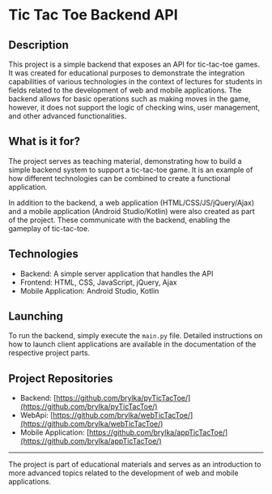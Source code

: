
# Tic Tac Toe Backend API

## Description
This project is a simple backend that exposes an API for tic-tac-toe games. It was created for educational purposes to demonstrate the integration capabilities of various technologies in the context of lectures for students in fields related to the development of web and mobile applications. The backend allows for basic operations such as making moves in the game, however, it does not support the logic of checking wins, user management, and other advanced functionalities.

## What is it for?
The project serves as teaching material, demonstrating how to build a simple backend system to support a tic-tac-toe game. It is an example of how different technologies can be combined to create a functional application.

In addition to the backend, a web application (HTML/CSS/JS/jQuery/Ajax) and a mobile application (Android Studio/Kotlin) were also created as part of the project. These communicate with the backend, enabling the gameplay of tic-tac-toe.

## Technologies
- Backend: A simple server application that handles the API
- Frontend: HTML, CSS, JavaScript, jQuery, Ajax
- Mobile Application: Android Studio, Kotlin

## Launching
To run the backend, simply execute the `main.py` file. Detailed instructions on how to launch client applications are available in the documentation of the respective project parts.

## Project Repositories
- Backend: [https://github.com/brylka/pyTicTacToe/](https://github.com/brylka/pyTicTacToe/)
- WebApi: [https://github.com/brylka/webTicTacToe/](https://github.com/brylka/webTicTacToe/)
- Mobile Application: [https://github.com/brylka/appTicTacToe/](https://github.com/brylka/appTicTacToe/)

---

The project is part of educational materials and serves as an introduction to more advanced topics related to the development of web and mobile applications.
